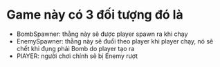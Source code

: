 # Game này có 3 đối tượng đó là
- BombSpawner: thằng này sẽ được player spawn ra khi chạy
- EnemySpawner: thằng này sẽ đuổi theo player khi player chạy, nó sẽ chết khi đụng phải Bomb do player tạo ra
- PlAYER: người chơi chính sẽ bị Enemy rượt
 
